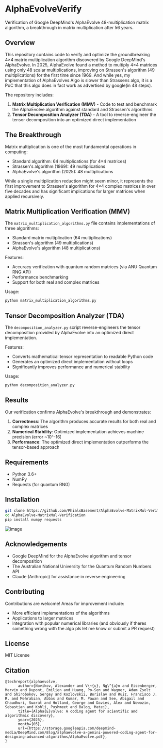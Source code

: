 # AlphaEvolveVerify

Verification of Google DeepMind's AlphaEvolve 48-multiplication matrix algorithm, a breakthrough in matrix multiplication after 56 years.

## Overview

This repository contains code to verify and optimize the groundbreaking 4×4 matrix multiplication algorithm discovered by Google DeepMind's AlphaEvolve. In 2025, AlphaEvolve found a method to multiply 4×4 matrices using only 48 scalar multiplications, improving on Strassen's algorithm (49 multiplications) for the first time since 1969. And while yes, my implementation of AlphaEvolves Algo is slower than Strassens algo, it is a PoC that this algo does in fact work as advertised by google(in 48 steps).

The repository includes:

1. **Matrix Multiplication Verification (MMV)** - Code to test and benchmark the AlphaEvolve algorithm against standard and Strassen's algorithms
2. **Tensor Decomposition Analyzer (TDA)** - A tool to reverse-engineer the tensor decomposition into an optimized direct implementation

## The Breakthrough

Matrix multiplication is one of the most fundamental operations in computing:
- Standard algorithm: 64 multiplications (for 4×4 matrices)
- Strassen's algorithm (1969): 49 multiplications
- AlphaEvolve's algorithm (2025): 48 multiplications

While a single multiplication reduction might seem minor, it represents the first improvement to Strassen's algorithm for 4×4 complex matrices in over five decades and has significant implications for larger matrices when applied recursively.

## Matrix Multiplication Verification (MMV)

The `matrix_multiplication_algorithms.py` file contains implementations of three algorithms:
- Standard matrix multiplication (64 multiplications)
- Strassen's algorithm (49 multiplications)
- AlphaEvolve's algorithm (48 multiplications)

Features:
- Accuracy verification with quantum random matrices (via ANU Quantum RNG API)
- Performance benchmarking
- Support for both real and complex matrices

Usage:
```bash
python matrix_multiplication_algorithms.py
```

## Tensor Decomposition Analyzer (TDA)

The `decomposition_analyzer.py` script reverse-engineers the tensor decomposition provided by AlphaEvolve into an optimized direct implementation.

Features:
- Converts mathematical tensor representation to readable Python code
- Generates an optimized direct implementation without loops
- Significantly improves performance and numerical stability

Usage:
```bash
python decomposition_analyzer.py
```

## Results

Our verification confirms AlphaEvolve's breakthrough and demonstrates:

1. **Correctness**: The algorithm produces accurate results for both real and complex matrices
2. **Numerical Stability**: Optimized implementation achieves machine precision (error ~10^-16)
3. **Performance**: The optimized direct implementation outperforms the tensor-based approach

## Requirements

- Python 3.6+
- NumPy
- Requests (for quantum RNG)

## Installation

```bash
git clone https://github.com/PhialsBasement/AlphaEvolve-MatrixMul-Verification.git
cd AlphaEvolve-MatrixMul-Verification
pip install numpy requests
```
![image](https://github.com/user-attachments/assets/692fbfef-60b0-46c7-8528-85d13e521e31)


## Acknowledgements

- Google DeepMind for the AlphaEvolve algorithm and tensor decomposition
- The Australian National University for the Quantum Random Numbers API
- Claude (Anthropic) for assistance in reverse engineering

## Contributing

Contributions are welcome! Areas for improvement include:
- More efficient implementations of the algorithms
- Applications to larger matrices
- Integration with popular numerical libraries
(and obviously if theres something wrong with the algo pls let me know or submit a PR request) 

## License

MIT License

## Citation
```
@techreport{alphaevolve,
      author={Novikov, Alexander and V\~{u}, Ng\^{a}n and Eisenberger, Marvin and Dupont, Emilien and Huang, Po-Sen and Wagner, Adam Zsolt and Shirobokov, Sergey and Kozlovskii, Borislav and Ruiz, Francisco J. R. and Mehrabian, Abbas and Kumar, M. Pawan and See, Abigail and Chaudhuri, Swarat and Holland, George and Davies, Alex and Nowozin, Sebastian and Kohli, Pushmeet and Balog, Matej},
      title={Alpha{E}volve: A coding agent for scientific and algorithmic discovery},
      year={2025},
      month={05},
      url={https://storage.googleapis.com/deepmind-media/DeepMind.com/Blog/alphaevolve-a-gemini-powered-coding-agent-for-designing-advanced-algorithms/AlphaEvolve.pdf},
}
```
